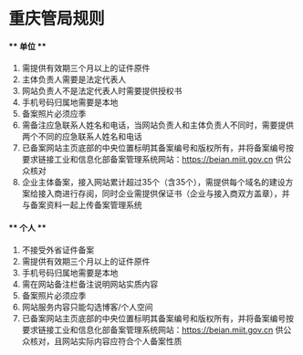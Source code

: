 

# 重庆管局规则

<!-- tabs:start -->

#### ** 单位 **

1. 需提供有效期三个月以上的证件原件                                                                                                              
2. 主体负责人需要是法定代表人                                                                                                                                               
3. 网站负责人不是法定代表人时需要提供授权书                                                                                                                 
4. 手机号码归属地需要是本地                                                                                                                                    
5. 备案照片必须应季                                                                                                                                                                                                                                                                                                                                          
6. 需备注应急联系人姓名和电话，当网站负责人和主体负责人不同时，需要提供两个不同的应急联系人姓名和电话                                          
7. 已备案网站主页底部的中央位置标明其备案编号和版权所有，并将备案编号按要求链接工业和信息化部备案管理系统网站：https://beian.miit.gov.cn 供公众核对                                                
8. 企业主体备案，接入网站累计超过35个（含35个），需提供每个域名的建设方案给接入商进行存阅，同时企业需提供保证书（企业与接入商双方盖章），并与备案资料一起上传备案管理系统

#### ** 个人 **

1. 不接受外省证件备案                                                                                                                 
2. 需提供有效期三个月以上的证件原件                                                                                                                        
3. 手机号码归属地需要是本地                                                                                                           
4. 需在网站备注栏备注说明网站实质内容                                                                                     
5. 备案照片必须应季                                                                                                                                                                             
6. 网站服务内容只能勾选博客/个人空间                                                                                   
7. 已备案网站主页底部的中央位置标明其备案编号和版权所有，并将备案编号按要求链接工业和信息化部备案管理系统网站：https://beian.miit.gov.cn 供公众核对，且网站实际内容应符合个人备案性质 

<!-- tabs:end -->